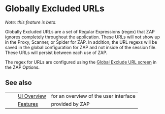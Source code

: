 # Globally Excluded URLs #

*Note: this feature is beta.*

Globally Excluded URLs are a set of Regular Expressions (regex) that ZAP ignores completely throughout the application. These URLs will not show up in the Proxy, Scanner, or Spider for ZAP. In addition, the URL regexs will be saved in the global configuration for ZAP and not inside of the session file. These URLs will persist between each use of ZAP.

The regex for URLs are configured using the [Global Exclude URL screen][] in the ZAP Options.

## See also ##

<table> 
 <tbody>
  <tr>
   <td>&nbsp;&nbsp;&nbsp;&nbsp;</td>
   <td> <a href="HelpUiOverview" rel="nofollow">UI Overview</a></td>
   <td>for an overview of the user interface</td>
  </tr> 
  <tr>
   <td>&nbsp;&nbsp;&nbsp;&nbsp;</td>
   <td> <a href="HelpStartConceptsConcepts" rel="nofollow">Features</a></td>
   <td>provided by ZAP</td>
  </tr> 
 </tbody>
</table>


[Global Exclude URL screen]: HelpUiDialogsOptionsGlobalexcludeurl